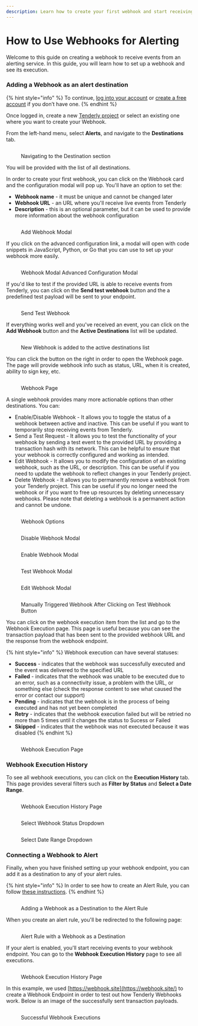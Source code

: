 ```yaml
---
description: Learn how to create your first webhook and start receiving alerting events
---
```


# How to Use Webhooks for Alerting

Welcome to this guide on creating a webhook to receive events from an alerting service. In this guide, you will learn how to set up a webhook and see its execution.

### Adding a Webhook as an alert destination

{% hint style="info" %}
To continue, [log into your account](https://dashboard.tenderly.co/) or [create a free account](https://dashboard.tenderly.co/register) if you don’t have one.
{% endhint %}

Once logged in, create a new [Tenderly project](https://docs.tenderly.co/projects) or select an existing one where you want to create your Webhook.

From the left-hand menu, select **Alerts**, and navigate to the **Destinations** tab.

<figure><img src="../../.gitbook/assets/image (56).png" alt=""><figcaption><p>Navigating to the Destination section</p></figcaption></figure>

You will be provided with the list of all destinations.

In order to create your first webhook, you can click on the Webhook card and the configuration modal will pop up. You'll have an option to set the:

* **Webhook name** - it must be unique and cannot be changed later
* **Webhook URL** - an URL where you'll receive live events from Tenderly
* **Description** - this is an optional parameter, but it can be used to provide more information about the webhook configuration

<figure><img src="../../.gitbook/assets/image (25).png" alt=""><figcaption><p>Add Webhook Modal</p></figcaption></figure>

If you click on the advanced configuration link, a modal will open with code snippets in JavaScript, Python, or Go that you can use to set up your webhook more easily.

<figure><img src="../../.gitbook/assets/image (100).png" alt=""><figcaption><p>Webhook Modal Advanced Configuration Modal</p></figcaption></figure>

If you'd like to test if the provided URL is able to receive events from Tenderly, you can click on the **Send test webhook** button and the a predefined test payload will be sent to your endpoint.

<figure><img src="../../.gitbook/assets/image (32).png" alt=""><figcaption><p>Send Test Webhook</p></figcaption></figure>

If everything works well and you've received an event, you can click on the **Add Webhook** button and the **Active Destinations** list will be updated.

<figure><img src="../../.gitbook/assets/image (17).png" alt=""><figcaption><p>New Webhook is added to the active destinations list</p></figcaption></figure>

You can click the button on the right in order to open the Webhook page. The page will provide webhook info such as status, URL, when it is created, ability to sign key, etc.

<figure><img src="../../.gitbook/assets/image (20).png" alt=""><figcaption><p>Webhook Page</p></figcaption></figure>

A single webhook provides many more actionable options than other destinations. You can:

* Enable/Disable Webhook - It allows you to toggle the status of a webhook between active and inactive. This can be useful if you want to temporarily stop receiving events from Tenderly.
* Send a Test Request - It allows you to test the functionality of your webhook by sending a test event to the provided URL by providing a transaction hash with its network. This can be helpful to ensure that your webhook is correctly configured and working as intended.
* Edit Webhook - It allows you to modify the configuration of an existing webhook, such as the URL, or description. This can be useful if you need to update the webhook to reflect changes in your Tenderly project.
* Delete Webhook - It allows you to permanently remove a webhook from your Tenderly project. This can be useful if you no longer need the webhook or if you want to free up resources by deleting unnecessary webhooks. Please note that deleting a webhook is a permanent action and cannot be undone.

<figure><img src="../../.gitbook/assets/image (101).png" alt=""><figcaption><p>Webhook Options</p></figcaption></figure>

<figure><img src="../../.gitbook/assets/image (22).png" alt=""><figcaption><p>Disable Webhook Modal</p></figcaption></figure>

<figure><img src="../../.gitbook/assets/image (52).png" alt=""><figcaption><p>Enable Webhook Modal</p></figcaption></figure>

<figure><img src="../../.gitbook/assets/image (26).png" alt=""><figcaption><p>Test Webhook Modal</p></figcaption></figure>

<figure><img src="../../.gitbook/assets/image.png" alt=""><figcaption><p>Edit Webhook Modal</p></figcaption></figure>

<figure><img src="../../.gitbook/assets/image (1).png" alt=""><figcaption><p>Manually Triggered Webhook After Clicking on Test Webhook Button</p></figcaption></figure>

You can click on the webhook execution item from the list and go to the Webhook Execution page. This page is useful because you can see the transaction payload that has been sent to the provided webhook URL and the response from the webhook endpoint.

{% hint style="info" %}
Webhook execution can have several statuses:

* **Success** - indicates that the webhook was successfully executed and the event was delivered to the specified URL
* **Failed** - indicates that the webhook was unable to be executed due to an error, such as a connectivity issue, a problem with the URL, or something else (check the response content to see what caused the error or contact our support)
* **Pending** - indicates that the webhook is in the process of being executed and has not yet been completed
* **Retry** - indicates that the webhook execution failed but will be retried no more than 5 times until it changes the status to Sucess or Failed
* **Skipped** - indicates that the webhook was not executed because it was disabled
{% endhint %}

<figure><img src="../../.gitbook/assets/image (3).png" alt=""><figcaption><p>Webhook Execution Page</p></figcaption></figure>

### Webhook Execution History

To see all webhook executions, you can click on the **Execution History** tab. This page provides several filters such as **Filter by Status** and **Select a Date Range**.

<figure><img src="../../.gitbook/assets/image (13).png" alt=""><figcaption><p>Webhook Execution History Page</p></figcaption></figure>

<figure><img src="../../.gitbook/assets/image (12).png" alt=""><figcaption><p>Select Webhook Status Dropdown</p></figcaption></figure>

<figure><img src="../../.gitbook/assets/image (9).png" alt=""><figcaption><p>Select Date Range Dropdown</p></figcaption></figure>

### Connecting a Webhook to Alert

Finally, when you have finished setting up your webhook endpoint, you can add it as a destination to any of your alert rules.

{% hint style="info" %}
In order to see how to create an Alert Rule, you can follow [these instructions](https://docs.tenderly.co/alerts/creating-an-alert).
{% endhint %}

<figure><img src="../../.gitbook/assets/image (2).png" alt=""><figcaption><p>Adding a Webhook as a Destination to the Alert Rule</p></figcaption></figure>

When you create an alert rule, you'll be redirected to the following page:

<figure><img src="../../.gitbook/assets/image (8).png" alt=""><figcaption><p>Alert Rule with a Webhook as a Destination</p></figcaption></figure>

If your alert is enabled, you'll start receiving events to your webhook endpoint. You can go to the **Webhook Execution History** page to see all executions.

<figure><img src="../../.gitbook/assets/image (14).png" alt=""><figcaption><p>Webhook Execution History Page</p></figcaption></figure>

In this example, we used [https://webhook.site](https://webhook.site/) to create a Webhook Endpoint in order to test out how Tenderly Webhooks work. Below is an image of the successfully sent transaction payloads.

<figure><img src="../../.gitbook/assets/image (5).png" alt=""><figcaption><p>Successful Webhook Executions</p></figcaption></figure>

